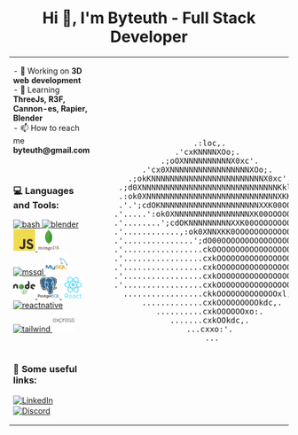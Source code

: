 <h1 align="center">Hi 👋, I'm Byteuth - Full Stack Developer</h1>


<table >
  <tr>
    <td>
      <p>
      </div>
<p align="left">
 - 🔭 Working on <strong>3D web development</strong> <br>
 - 🌱 Learning  <strong>ThreeJs, R3F, Cannon-es, Rapier, Blender</strong> <br>
 - 📫 How to reach me <strong>byteuth@gmail.com</strong>
</p>
<br>

<h3 align="left">💻 Languages and Tools:</h3>
<p align="left">
  <a href="https://www.gnu.org/software/bash/" target="_blank" rel="noreferrer">
    <img src="https://www.vectorlogo.zone/logos/gnu_bash/gnu_bash-icon.svg" alt="bash" width="40" height="40"/>
  </a>
  <a href="https://www.blender.org/" target="_blank" rel="noreferrer">
    <img src="https://download.blender.org/branding/community/blender_community_badge_white.svg" alt="blender" width="40" height="40"/>
  </a>
  <a href="https://developer.mozilla.org/en-US/docs/Web/JavaScript" target="_blank" rel="noreferrer">
    <img src="https://raw.githubusercontent.com/devicons/devicon/master/icons/javascript/javascript-original.svg" alt="javascript" width="40" height="40"/>
  </a>
  <a href="https://www.mongodb.com/" target="_blank" rel="noreferrer">
    <img src="https://raw.githubusercontent.com/devicons/devicon/master/icons/mongodb/mongodb-original-wordmark.svg" alt="mongodb" width="40" height="40"/>
  </a>
  <a href="https://www.microsoft.com/en-us/sql-server" target="_blank" rel="noreferrer">
    <img src="https://www.svgrepo.com/show/303229/microsoft-sql-server-logo.svg" alt="mssql" width="40" height="40"/>
  </a>
  <a href="https://www.mysql.com/" target="_blank" rel="noreferrer">
    <img src="https://raw.githubusercontent.com/devicons/devicon/master/icons/mysql/mysql-original-wordmark.svg" alt="mysql" width="40" height="40"/>
  </a>
  <a href="https://nodejs.org" target="_blank" rel="noreferrer">
    <img src="https://raw.githubusercontent.com/devicons/devicon/master/icons/nodejs/nodejs-original-wordmark.svg" alt="nodejs" width="40" height="40"/>
  </a>
  <a href="https://www.postgresql.org" target="_blank" rel="noreferrer">
    <img src="https://raw.githubusercontent.com/devicons/devicon/master/icons/postgresql/postgresql-original-wordmark.svg" alt="postgresql" width="40" height="40"/>
  </a>
  <a href="https://reactjs.org/" target="_blank" rel="noreferrer">
    <img src="https://raw.githubusercontent.com/devicons/devicon/master/icons/react/react-original-wordmark.svg" alt="react" width="40" height="40"/>
  </a>
  <a href="https://reactnative.dev/" target="_blank" rel="noreferrer">
    <img src="https://reactnative.dev/img/header_logo.svg" alt="reactnative" width="40" height="40"/>
  </a>
  <a href="https://tailwindcss.com/" target="_blank" rel="noreferrer">
    <img src="https://www.vectorlogo.zone/logos/tailwindcss/tailwindcss-icon.svg" alt="tailwind" width="40" height="40"/>
  </a>
  <a href="https://expressjs.com" target="_blank" rel="noreferrer">
    <img src="https://raw.githubusercontent.com/devicons/devicon/master/icons/express/express-original-wordmark.svg" alt="express" width="40" height="40"/>
  </a>
</p>
<br>
<h3 align="left">🔗 Some useful links:</h3>
<p align="left">
  <a href="https://www.linkedin.com/in/%F0%9F%8C%BB-francisco-shaul-1314b6172/" target="blank">
    <img align="center" src="https://img.shields.io/badge/LinkedIn-Connect-blue?style=for-the-badge&logo=linkedin" alt="LinkedIn"/>
  </a>
  <a href="https://discord.gg/GFhnDAVUC4" target="blank">
    <img align="center" src="https://img.shields.io/badge/Discord-Join%20Me-7289DA?style=for-the-badge&logo=discord" alt="Discord"/>
  </a>
</p>


  </p>
  </td>
  <td>
    <pre><p align="center">
                    .:loc,.                     
                .'cxKNNNNXOo;.                  
             .;oOXNNNNNNNNNNX0xc'.              
         .'cx0XNNNNNNNNNNNNNNNNNXOo;.           
      .;okKNNNNNNNNNNNNNNNNNNNNNNNNX0xc'.       
   .;d0XNNNNNNNNNNNNNNNNNNNNNNNNNNNNNKkl'     
   .:ok0XNNNNNNNNNNNNNNNNNNNNNNNNNNNNXKKd.    
   .'.';cdOKNNNNNNNNNNNNNNNNNNNNNXXK00OOo.    
   .'.....':ok0XNNNNNNNNNNNNNNNNXK00OOOOOOo.    
   .'........';cdOKNNNNNNNNNXXK00OOOOOOOOOo.    
   .'............,:ok0XNNXKK0OOOOOOOOOOOOOo.    
   .'...............';dO00OOOOOOOOOOOOOOOOo.    
   .'.................ckOOOOOOOOOOOOOOOOOOo.    
   .'.................cxkOOOOOOOOOOOOOOOOOo.    
   .'.................cxkOOOOOOOOOOOOOOOOOo.    
   .'.................cxkOOOOOOOOOOOOOOOOOo.    
   .'.................cxkOOOOOOOOOOOOOOOOkc.    
     .................ckkOOOOOOOOOOOOOxl;.      
         .............cxkOOOOOOOOOkdc,.         
            ..........cxkOOOOOOxo:.             
               .......cxkOOkdc,.                
                   ...cxxo:'.                    
...
  </p></pre>
  </td>
  </tr>
</table>

